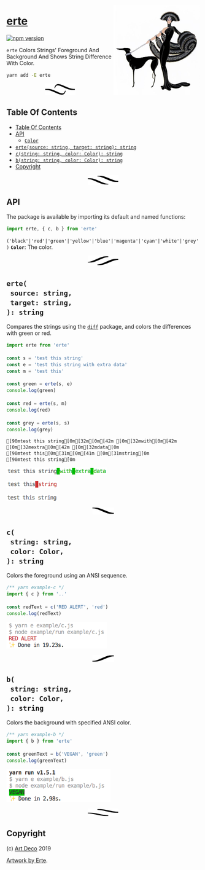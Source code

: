 <a href="https://artdeco.bz/erte"><img align="right" src="doc/woman.jpg" width="225" alt="erte" />

# erte</a>

[![npm version](https://badge.fury.io/js/depack.svg)](https://npmjs.org/package/depack)

`erte` Colors Strings' Foreground And Background And Shows String Difference With Color.

```sh
yarn add -E erte
```

<p align="center"><a href="#table-of-contents"><img src=".documentary/section-breaks/0.svg?sanitize=true"></a></p>

## Table Of Contents

- [Table Of Contents](#table-of-contents)
- [API](#api)
  * [`Color`](#type-color)
- [`erte(source: string, target: string): string`](#ertesource-stringtarget-string-string)
- [`c(string: string, color: Color): string`](#cstring-stringcolor-color-string)
- [`b(string: string, color: Color): string`](#bstring-stringcolor-color-string)
- [Copyright](#copyright)

<p align="center"><a href="#table-of-contents"><img src=".documentary/section-breaks/1.svg?sanitize=true"></a></p>

## API

The package is available by importing its default and named functions:

```js
import erte, { c, b } from 'erte'
```

`('black'|'red'|'green'|'yellow'|'blue'|'magenta'|'cyan'|'white'|'grey')` __<a name="type-color">`Color`</a>__: The color.

<p align="center"><a href="#table-of-contents"><img src=".documentary/section-breaks/2.svg?sanitize=true"></a></p>

## `erte(`<br/>&nbsp;&nbsp;`source: string,`<br/>&nbsp;&nbsp;`target: string,`<br/>`): string`

Compares the strings using the [`diff`][2] package, and colors the differences with green or red.

```js
import erte from 'erte'

const s = 'test this string'
const e = 'test this string with extra data'
const m = 'test this'

const green = erte(s, e)
console.log(green)

const red = erte(s, m)
console.log(red)

const grey = erte(s, s)
console.log(grey)
```
```
[90mtest this string[0m[32m[0m[42m [0m[32mwith[0m[42m [0m[32mextra[0m[42m [0m[32mdata[0m
[90mtest this[0m[31m[0m[41m [0m[31mstring[0m
[90mtest this string[0m
```

![extra](doc/extra.png)

![missing](doc/missing.png)

![same](doc/same.png)

<p align="center"><a href="#table-of-contents"><img src=".documentary/section-breaks/3.svg?sanitize=true"></a></p>

## `c(`<br/>&nbsp;&nbsp;`string: string,`<br/>&nbsp;&nbsp;`color: Color,`<br/>`): string`

Colors the foreground using an ANSI sequence.

```js
/** yarn example-c */
import { c } from '..'

const redText = c('RED ALERT', 'red')
console.log(redText)
```

![c](doc/c.png)

<p align="center"><a href="#table-of-contents"><img src=".documentary/section-breaks/4.svg?sanitize=true"></a></p>

## `b(`<br/>&nbsp;&nbsp;`string: string,`<br/>&nbsp;&nbsp;`color: Color,`<br/>`): string`

Colors the background with specified ANSI color.

```js
/** yarn example-b */
import { b } from 'erte'

const greenText = b('VEGAN', 'green')
console.log(greenText)
```

![b](doc/b.png)

<p align="center"><a href="#table-of-contents"><img src=".documentary/section-breaks/5.svg?sanitize=true"></a></p>

## Copyright

(c) [Art Deco][1] 2019

[Artwork by Erte][3].

[1]: https://artd.eco
[2]: https://npmjs.org/package/diff
[3]: http://www.erte.com
